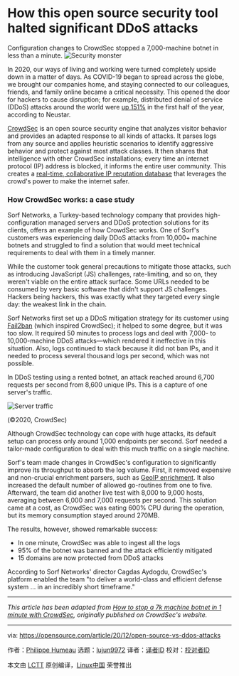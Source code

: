 [#]: collector: (lujun9972)
[#]: translator: ( )
[#]: reviewer: ( )
[#]: publisher: ( )
[#]: url: ( )
[#]: subject: (How this open source security tool halted significant DDoS attacks)
[#]: via: (https://opensource.com/article/20/12/open-source-vs-ddos-attacks)
[#]: author: (Philippe Humeau https://opensource.com/users/philippe-humeau)

How this open source security tool halted significant DDoS attacks
======
Configuration changes to CrowdSec stopped a 7,000-machine botnet in less
than a minute.
![Security monster][1]

In 2020, our ways of living and working were turned completely upside down in a matter of days. As COVID-19 began to spread across the globe, we brought our companies home, and staying connected to our colleagues, friends, and family online became a critical necessity. This opened the door for hackers to cause disruption; for example, distributed denial of service (DDoS) attacks around the world were [up 151%][2] in the first half of the year, according to Neustar.

[CrowdSec][3] is an open source security engine that analyzes visitor behavior and provides an adapted response to all kinds of attacks. It parses logs from any source and applies heuristic scenarios to identify aggressive behavior and protect against most attack classes. It then shares that intelligence with other CrowdSec installations; every time an internet protocol (IP) address is blocked, it informs the entire user community. This creates a [real-time, collaborative IP reputation database][4] that leverages the crowd's power to make the internet safer.

### How CrowdSec works: a case study

Sorf Networks, a Turkey-based technology company that provides high-configuration managed servers and DDoS protection solutions for its clients, offers an example of how CrowdSec works. One of Sorf's customers was experiencing daily DDoS attacks from 10,000+ machine botnets and struggled to find a solution that would meet technical requirements to deal with them in a timely manner.

While the customer took general precautions to mitigate those attacks, such as introducing JavaScript (JS) challenges, rate-limiting, and so on, they weren't viable on the entire attack surface. Some URLs needed to be consumed by very basic software that didn't support JS challenges. Hackers being hackers, this was exactly what they targeted every single day: the weakest link in the chain.

Sorf Networks first set up a DDoS mitigation strategy for its customer using [Fail2ban][5] (which inspired CrowdSec); it helped to some degree, but it was too slow. It required 50 minutes to process logs and deal with 7,000- to 10,000-machine DDoS attacks—which rendered it ineffective in this situation. Also, logs continued to stack because it did not ban IPs, and it needed to process several thousand logs per second, which was not possible.

In DDoS testing using a rented botnet, an attack reached around 6,700 requests per second from 8,600 unique IPs. This is a capture of one server's traffic.

![Server traffic][6]

(©2020, CrowdSec)

Although CrowdSec technology can cope with huge attacks, its default setup can process only around 1,000 endpoints per second. Sorf needed a tailor-made configuration to deal with this much traffic on a single machine.

Sorf's team made changes in CrowdSec's configuration to significantly improve its throughput to absorb the log volume. First, it removed expensive and non-crucial enrichment parsers, such as [GeoIP enrichment][7]. It also increased the default number of allowed go-routines from one to five. Afterward, the team did another live test with 8,000 to 9,000 hosts, averaging between 6,000 and 7,000 requests per second. This solution came at a cost, as CrowdSec was eating 600% CPU during the operation, but its memory consumption stayed around 270MB.

The results, however, showed remarkable success:

  * In one minute, CrowdSec was able to ingest all the logs
  * 95% of the botnet was banned and the attack efficiently mitigated
  * 15 domains are now protected from DDoS attacks



According to Sorf Networks' director Cagdas Aydogdu, CrowdSec's platform enabled the team "to deliver a world-class and efficient defense system … in an incredibly short timeframe."

* * *

_This article has been adapted from [How to stop a 7k machine botnet in 1 minute with CrowdSec][8], originally published on CrowdSec's website._

--------------------------------------------------------------------------------

via: https://opensource.com/article/20/12/open-source-vs-ddos-attacks

作者：[Philippe Humeau][a]
选题：[lujun9972][b]
译者：[译者ID](https://github.com/译者ID)
校对：[校对者ID](https://github.com/校对者ID)

本文由 [LCTT](https://github.com/LCTT/TranslateProject) 原创编译，[Linux中国](https://linux.cn/) 荣誉推出

[a]: https://opensource.com/users/philippe-humeau
[b]: https://github.com/lujun9972
[1]: https://opensource.com/sites/default/files/styles/image-full-size/public/lead-images/security_password_chaos_engineer_monster.png?itok=J31aRccu (Security monster)
[2]: https://www.businesswire.com/news/home/20200916005046/en/DDoS-Attacks-Increase-by-151-in-First-Half-Of-2020
[3]: https://crowdsec.net/
[4]: https://opensource.com/article/20/10/crowdsec
[5]: https://www.fail2ban.org
[6]: https://opensource.com/sites/default/files/uploads/crowdsec_servertraffic.png (Server traffic)
[7]: https://hub.crowdsec.net/author/crowdsecurity/configurations/geoip-enrich
[8]: https://crowdsec.net/2020/10/21/how-to-stop-a-botnet-with-crowdsec/

